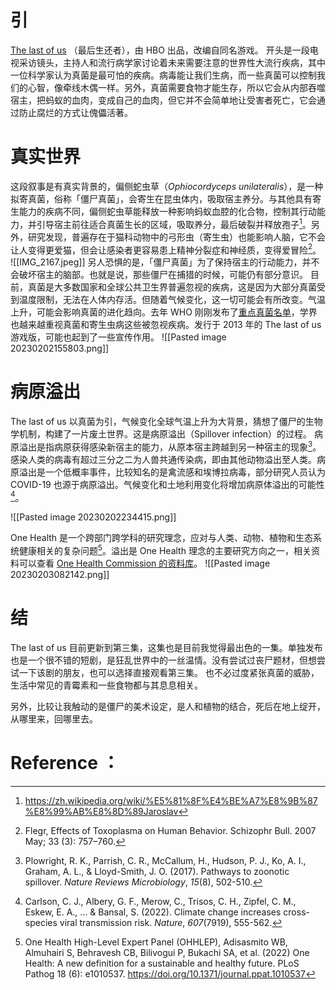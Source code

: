 # 引
[The last of us](https://movie.douban.com/subject/25848328/) （最后生还者），由 HBO 出品，改编自同名游戏。
开头是一段电视采访镜头，主持人和流行病学家讨论着未来需要注意的世界性大流行疾病，其中一位科学家认为真菌是最可怕的疾病。病毒能让我们生病，而一些真菌可以控制我们的心智，像牵线木偶一样。另外，真菌需要食物才能生存，所以它会从内部吞噬宿主，把蚂蚁的血肉，变成自己的血肉，但它并不会简单地让受害者死亡，它会通过防止腐烂的方式让傀儡活著。
# 真实世界
这段叙事是有真实背景的，偏侧蛇虫草（_Ophiocordyceps unilateralis_），是一种拟寄真菌，俗称「僵尸真菌」，会寄生在昆虫体内，吸取宿主养分。与其他具有寄生能力的疾病不同，偏侧蛇虫草能释放一种影响蚂蚁血腔的化合物，控制其行动能力，并引导宿主前往适合真菌生长的区域，吸取养分，最后破裂并释放孢子[^1]。另外，研究发现，普遍存在于猫科动物中的弓形虫（寄生虫）也能影响人脑，它不会让人变得更爱猫，但会让感染者更容易患上精神分裂症和神经质，变得爱冒险[^2]。
![[IMG_2167.jpeg]]
另人恐惧的是，「僵尸真菌」为了保持宿主的行动能力，并不会破坏宿主的脑部。也就是说，那些僵尸在捕猎的时候，可能仍有部分意识。
目前，真菌是大多数国家和全球公共卫生界普遍忽视的疾病，这是因为大部分真菌受到温度限制，无法在人体内存活。但随着气候变化，这一切可能会有所改变。气温上升，可能会影响真菌的进化趋向。去年 WHO 刚刚发布了[重点真菌名单](https://www.who.int/publications/i/item/9789240060241)，学界也越来越重视真菌和寄生虫病这些被忽视疾病。发行于 2013 年的 The last of us 游戏版，可能也起到了一些宣传作用。
![[Pasted image 20230202155803.png]]

# 病原溢出
The last of us 以真菌为引，气候变化全球气温上升为大背景，猜想了僵尸的生物学机制，构建了一片废土世界。这是病原溢出（Spillover infection）的过程。
病原溢出是指病原获得感染新宿主的能力，从原本宿主跨越到另一种宿主的现象[^3]。感染人类的病毒有超过三分之二为人兽共通传染病，即由其他动物溢出至人类。病原溢出是一个低概率事件，比较知名的是禽流感和埃博拉病毒，部分研究人员认为 COVID-19 也源于病原溢出。气候变化和土地利用变化将增加病原体溢出的可能性[^4]。

![[Pasted image 20230202234415.png]]

One Health 是一个跨部门跨学科的研究理念，应对与人类、动物、植物和生态系统健康相关的复杂问题[^5]。溢出是 One Health 理念的主要研究方向之一，相关资料可以查看 [One Health Commission 的资料库](https://www.onehealthcommission.org/en/resources__services/one_health_tools__toolkits/#Zoonotic%20Disease%20Management)。
![[Pasted image 20230203082142.png]]
# 结
The last of us 目前更新到第三集，这集也是目前我觉得最出色的一集。单独发布也是一个很不错的短剧，是狂乱世界中的一丝温情。没有尝试过丧尸题材，但想尝试一下该剧的朋友，也可以选择直接观看第三集。
也不必过度紧张真菌的威胁，生活中常见的青霉素和一些食物都与其息息相关。

另外，比较让我触动的是僵尸的美术设定，是人和植物的结合，死后在地上绽开，从哪里来，回哪里去。
# Reference ：
[^1]: https://zh.wikipedia.org/wiki/%E5%81%8F%E4%BE%A7%E8%9B%87%E8%99%AB%E8%8D%89Jaroslav
[^2]: Flegr, Effects of Toxoplasma on Human Behavior. Schizophr Bull. 2007 May; 33 (3): 757–760.
[^3]: Plowright, R. K., Parrish, C. R., McCallum, H., Hudson, P. J., Ko, A. I., Graham, A. L., & Lloyd-Smith, J. O. (2017). Pathways to zoonotic spillover. _Nature Reviews Microbiology_, _15_(8), 502-510.
[^4]: Carlson, C. J., Albery, G. F., Merow, C., Trisos, C. H., Zipfel, C. M., Eskew, E. A., ... & Bansal, S. (2022). Climate change increases cross-species viral transmission risk. _Nature_, _607_(7919), 555-562.
[^5]: One Health High-Level Expert Panel (OHHLEP), Adisasmito WB, Almuhairi S, Behravesh CB, Bilivogui P, Bukachi SA, et al. (2022) One Health: A new definition for a sustainable and healthy future. PLoS Pathog 18 (6): e1010537. https://doi.org/10.1371/journal.ppat.1010537
